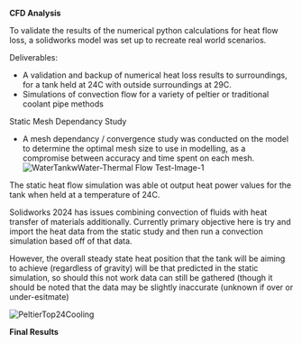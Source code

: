 **CFD Analysis**

To validate the results of the numerical python calculations for heat flow loss, a solidworks model was set up to recreate real world scenarios.

Deliverables:
* A validation and backup of numerical heat loss results to surroundings, for a tank held at 24C with outside surroundings at 29C.
* Simulations of convection flow for a variety of peltier or traditional coolant pipe methods

Static Mesh Dependancy Study
* A mesh dependancy / convergence study was conducted on the model to determine the optimal mesh size to use in modelling, as a compromise between accuracy and time spent on each mesh.
  ![WaterTankwWater-Thermal Flow Test-Image-1](https://github.com/user-attachments/assets/e8e47fb8-39bc-470c-a658-6d47428a5f3f)

The static heat flow simulation was able ot output heat power values for the tank when held at a temperature of 24C.

Solidworks 2024 has issues combining convection of fluids with heat transfer of materials additionally. Currently primary objective here is try and import the heat data from the static study and then run a convection simulation based off of that data.

However, the overall steady state heat position that the tank will be aiming to achieve (regardless of gravity) will be that predicted in the static simulation, so should this not work data can still be gathered (though it should be noted that the data may be slightly inaccurate (unknown if over or under-esitmate)

![PeltierTop24Cooling](https://github.com/user-attachments/assets/ba0c682e-e84a-497d-86a9-a85c0aa002a2)

**Final Results**


